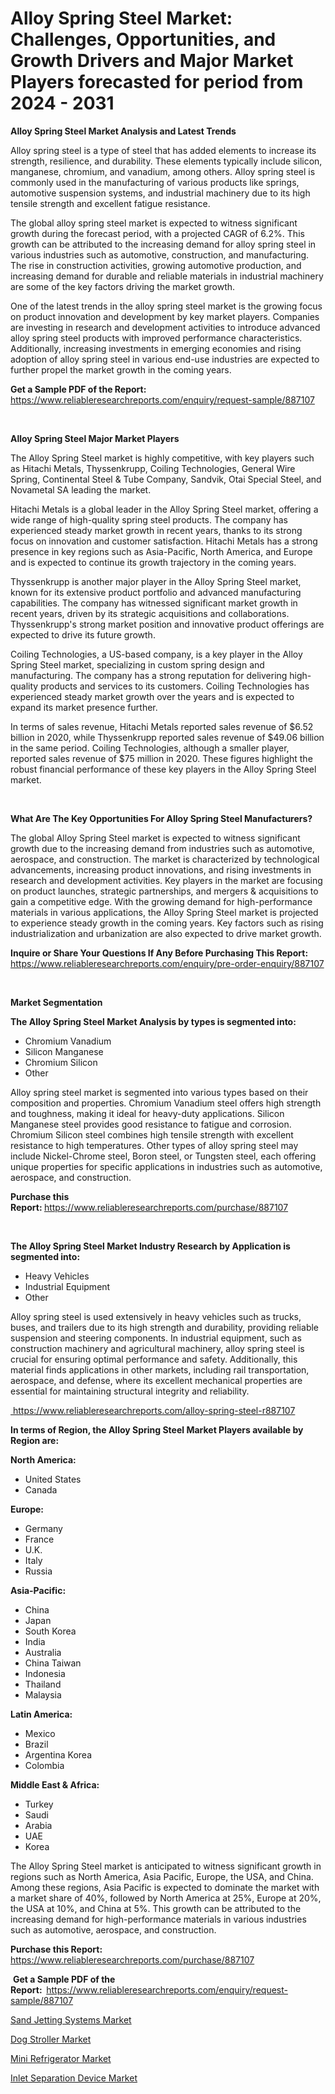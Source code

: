 <p><h1>Alloy Spring Steel Market: Challenges, Opportunities, and Growth Drivers and Major Market Players forecasted for period from 2024 - 2031</h1></p><p><strong>Alloy Spring Steel Market Analysis and Latest Trends</strong></p>
<p><p>Alloy spring steel is a type of steel that has added elements to increase its strength, resilience, and durability. These elements typically include silicon, manganese, chromium, and vanadium, among others. Alloy spring steel is commonly used in the manufacturing of various products like springs, automotive suspension systems, and industrial machinery due to its high tensile strength and excellent fatigue resistance.</p><p>The global alloy spring steel market is expected to witness significant growth during the forecast period, with a projected CAGR of 6.2%. This growth can be attributed to the increasing demand for alloy spring steel in various industries such as automotive, construction, and manufacturing. The rise in construction activities, growing automotive production, and increasing demand for durable and reliable materials in industrial machinery are some of the key factors driving the market growth.</p><p>One of the latest trends in the alloy spring steel market is the growing focus on product innovation and development by key market players. Companies are investing in research and development activities to introduce advanced alloy spring steel products with improved performance characteristics. Additionally, increasing investments in emerging economies and rising adoption of alloy spring steel in various end-use industries are expected to further propel the market growth in the coming years.</p></p>
<p><strong>Get a Sample PDF of the Report:&nbsp;</strong> <a href="https://www.reliableresearchreports.com/enquiry/request-sample/887107">https://www.reliableresearchreports.com/enquiry/request-sample/887107</a></p>
<p>&nbsp;</p>
<p><strong>Alloy Spring Steel Major Market Players</strong></p>
<p><p>The Alloy Spring Steel market is highly competitive, with key players such as Hitachi Metals, Thyssenkrupp, Coiling Technologies, General Wire Spring, Continental Steel & Tube Company, Sandvik, Otai Special Steel, and Novametal SA leading the market.</p><p>Hitachi Metals is a global leader in the Alloy Spring Steel market, offering a wide range of high-quality spring steel products. The company has experienced steady market growth in recent years, thanks to its strong focus on innovation and customer satisfaction. Hitachi Metals has a strong presence in key regions such as Asia-Pacific, North America, and Europe and is expected to continue its growth trajectory in the coming years.</p><p>Thyssenkrupp is another major player in the Alloy Spring Steel market, known for its extensive product portfolio and advanced manufacturing capabilities. The company has witnessed significant market growth in recent years, driven by its strategic acquisitions and collaborations. Thyssenkrupp's strong market position and innovative product offerings are expected to drive its future growth.</p><p>Coiling Technologies, a US-based company, is a key player in the Alloy Spring Steel market, specializing in custom spring design and manufacturing. The company has a strong reputation for delivering high-quality products and services to its customers. Coiling Technologies has experienced steady market growth over the years and is expected to expand its market presence further.</p><p>In terms of sales revenue, Hitachi Metals reported sales revenue of $6.52 billion in 2020, while Thyssenkrupp reported sales revenue of $49.06 billion in the same period. Coiling Technologies, although a smaller player, reported sales revenue of $75 million in 2020. These figures highlight the robust financial performance of these key players in the Alloy Spring Steel market.</p></p>
<p>&nbsp;</p>
<p><strong>What Are The Key Opportunities For Alloy Spring Steel Manufacturers?</strong></p>
<p><p>The global Alloy Spring Steel market is expected to witness significant growth due to the increasing demand from industries such as automotive, aerospace, and construction. The market is characterized by technological advancements, increasing product innovations, and rising investments in research and development activities. Key players in the market are focusing on product launches, strategic partnerships, and mergers & acquisitions to gain a competitive edge. With the growing demand for high-performance materials in various applications, the Alloy Spring Steel market is projected to experience steady growth in the coming years. Key factors such as rising industrialization and urbanization are also expected to drive market growth.</p></p>
<p><strong>Inquire or Share Your Questions If Any Before Purchasing This Report:</strong> <a href="https://www.reliableresearchreports.com/enquiry/pre-order-enquiry/887107">https://www.reliableresearchreports.com/enquiry/pre-order-enquiry/887107</a></p>
<p>&nbsp;</p>
<p><strong>Market Segmentation</strong></p>
<p><strong>The Alloy Spring Steel Market Analysis by types is segmented into:</strong></p>
<p><ul><li>Chromium Vanadium</li><li>Silicon Manganese</li><li>Chromium Silicon</li><li>Other</li></ul></p>
<p><p>Alloy spring steel market is segmented into various types based on their composition and properties. Chromium Vanadium steel offers high strength and toughness, making it ideal for heavy-duty applications. Silicon Manganese steel provides good resistance to fatigue and corrosion. Chromium Silicon steel combines high tensile strength with excellent resistance to high temperatures. Other types of alloy spring steel may include Nickel-Chrome steel, Boron steel, or Tungsten steel, each offering unique properties for specific applications in industries such as automotive, aerospace, and construction.</p></p>
<p><strong>Purchase this Report:&nbsp;</strong><a href="https://www.reliableresearchreports.com/purchase/887107">https://www.reliableresearchreports.com/purchase/887107</a></p>
<p>&nbsp;</p>
<p><strong>The Alloy Spring Steel Market Industry Research by Application is segmented into:</strong></p>
<p><ul><li>Heavy Vehicles</li><li>Industrial Equipment</li><li>Other</li></ul></p>
<p><p>Alloy spring steel is used extensively in heavy vehicles such as trucks, buses, and trailers due to its high strength and durability, providing reliable suspension and steering components. In industrial equipment, such as construction machinery and agricultural machinery, alloy spring steel is crucial for ensuring optimal performance and safety. Additionally, this material finds applications in other markets, including rail transportation, aerospace, and defense, where its excellent mechanical properties are essential for maintaining structural integrity and reliability.</p></p>
<p><a href="https://www.reliableresearchreports.com/alloy-spring-steel-r887107">&nbsp;https://www.reliableresearchreports.com/alloy-spring-steel-r887107</a></p>
<p><strong>In terms of Region, the Alloy Spring Steel Market Players available by Region are:</strong></p>
<p>
    <p> <strong> North America: </strong>
        <ul>
            <li>United States</li>
            <li>Canada</li>
        </ul>
        </p> 
    <p> <strong> Europe: </strong>
        <ul>
            <li>Germany</li>
            <li>France</li>
            <li>U.K.</li>
            <li>Italy</li>
            <li>Russia</li>
        </ul>
        </p> 
    <p> <strong> Asia-Pacific: </strong>
        <ul>
            <li>China</li>
            <li>Japan</li>
            <li>South Korea</li>
            <li>India</li>
            <li>Australia</li>
            <li>China Taiwan</li>
            <li>Indonesia</li>
            <li>Thailand</li>
            <li>Malaysia</li>
        </ul>
        </p> 
    <p> <strong> Latin America: </strong>
        <ul>
            <li>Mexico</li>
            <li>Brazil</li>
            <li>Argentina Korea</li>
            <li>Colombia</li>
        </ul>
        </p> 
    <p> <strong> Middle East & Africa: </strong>
        <ul>
            <li>Turkey</li>
            <li>Saudi</li>
            <li>Arabia</li>
            <li>UAE</li>
            <li>Korea</li>
        </ul>
    </p>
    </p>
<p><p>The Alloy Spring Steel market is anticipated to witness significant growth in regions such as North America, Asia Pacific, Europe, the USA, and China. Among these regions, Asia Pacific is expected to dominate the market with a market share of 40%, followed by North America at 25%, Europe at 20%, the USA at 10%, and China at 5%. This growth can be attributed to the increasing demand for high-performance materials in various industries such as automotive, aerospace, and construction.</p></p>
<p><strong>Purchase this Report: </strong><a href="https://www.reliableresearchreports.com/purchase/887107">https://www.reliableresearchreports.com/purchase/887107</a></p>
<p>&nbsp;<strong>Get a Sample PDF of the Report:&nbsp;&nbsp;</strong><a href="https://www.reliableresearchreports.com/enquiry/request-sample/887107">https://www.reliableresearchreports.com/enquiry/request-sample/887107</a></p>
<p><strong></strong></p>
<p><p><a href="https://github.com/mhrnetwork1/Market-Research-Report-List-1/blob/main/sand-jetting-systems-market.md">Sand Jetting Systems Market</a></p><p><a href="https://www.linkedin.com/pulse/dog-stroller-market-size-growing-cagr-79-report-covers-analysis-9mstc">Dog Stroller Market</a></p><p><a href="https://www.linkedin.com/pulse/mini-refrigerator-market-trends-focusing-insight-forecast-analysis-jq1xc">Mini Refrigerator Market</a></p><p><a href="https://github.com/zcbxbnir25/Market-Research-Report-List-1/blob/main/inlet-separation-device-market.md">Inlet Separation Device Market</a></p></p>